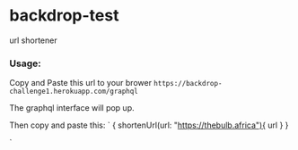# backdrop-test
url shortener

### Usage: 
Copy and Paste this url to your brower `https://backdrop-challenge1.herokuapp.com/graphql`

The graphql interface will pop up.

Then copy and paste this: 
`
{
  shortenUrl(url: "https://thebulb.africa"){
    url
  }
}


`

